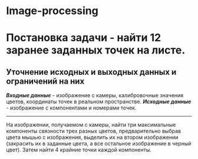 # Image-processing

**Постановка задачи** - найти 12 заранее заданных точек на листе.
===========
**Уточнение исходных и выходных данных и ограничений на них**
-------
***Входные данные*** - изображение с камеры, калибровочные значения цветов, координаты точек в реальном пространстве.
***Исходные данные*** - изображение с компонентами и номерами точек.
***
На изображении, получаемом с камеры, найти три максимальные компоненты связности трех разных цветов, предварительно выбрав цвета мышью с изображения, выделить их на втором изображении (закрасить их в заданные цвета, а все остальное изображение в черный цвет). Затем найти 4 крайние точки каждой компоненты.
